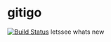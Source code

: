 # gitigo
[![Build Status](http://44.207.196.140:8080/buildStatus/icon?job=gitogo)](http://44.207.196.140:8080/job/gitogo/)
letssee whats new
